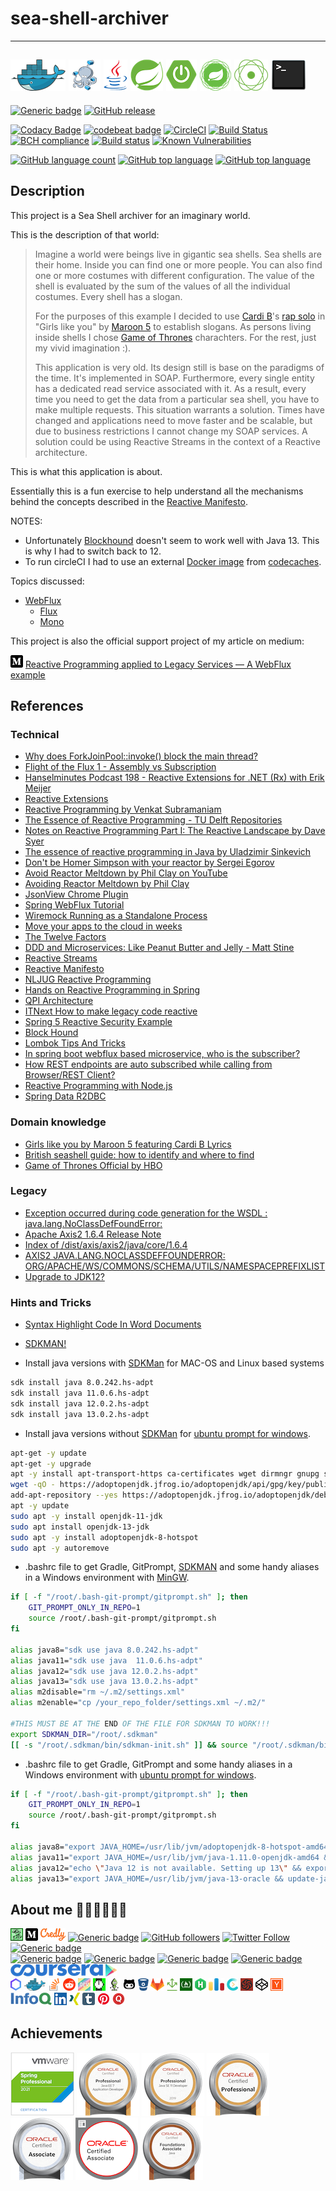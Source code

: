 # sea-shell-archiver

---
[![alt text](https://raw.githubusercontent.com/jesperancinha/project-signer/master/project-signer-templates/icons-50/docker-50.png "Docker")](https://www.docker.com/)
[![alt text](https://raw.githubusercontent.com/jesperancinha/project-signer/master/project-signer-templates/icons-50/docker-compose-50.png "Docker Compose")](https://docs.docker.com/compose/)
[![alt text](https://raw.githubusercontent.com/jesperancinha/project-signer/master/project-signer-templates/icons-50/java-50.png "Java")](https://www.oracle.com/nl/java/ )
[![alt text](https://raw.githubusercontent.com/jesperancinha/project-signer/master/project-signer-templates/icons-50/spring-50.png "Spring Framework")](https://spring.io/projects/spring-framework)
[![alt text](https://raw.githubusercontent.com/jesperancinha/project-signer/master/project-signer-templates/icons-50/spring-boot-50.png "Spring Boot")](https://spring.io/projects/spring-boot)
[![alt text](https://raw.githubusercontent.com/jesperancinha/project-signer/master/project-signer-templates/icons-50/spring-webflux-50.png "Spring Webfllux")](https://spring.io/projects/spring-boot)
[![alt text](https://raw.githubusercontent.com/jesperancinha/project-signer/master/project-signer-templates/icons-50/spring-reactor-50.png "Spring Reactor")](https://www.docker.com/)
[![alt text](https://raw.githubusercontent.com/jesperancinha/project-signer/master/project-signer-templates/icons-50/bash-50.png "Bash")](https://www.gnu.org/software/bash/)
---
[![Generic badge](https://img.shields.io/static/v1.svg?label=GitHub&message=Sea%20Shell%20Archiver&color=informational)](https://github.com/jesperancinha/sea-shell-archiver) 
[![GitHub release](https://img.shields.io/github/release-pre/jesperancinha/sea-shell-archiver.svg)](#)

[![Codacy Badge](https://api.codacy.com/project/badge/Grade/89cc4b270cda4a448ce4fa895b30ec55)](https://www.codacy.com/manual/jofisaes/sea-shell-archiver?utm_source=github.com&amp;utm_medium=referral&amp;utm_content=jesperancinha/sea-shell-archiver&amp;utm_campaign=Badge_Grade)
[![codebeat badge](https://codebeat.co/badges/c71192de-5569-4741-aaa9-503217514483)](https://codebeat.co/projects/github-com-jesperancinha-sea-shell-archiver-master)
[![CircleCI](https://circleci.com/gh/jesperancinha/sea-shell-archiver.svg?style=svg)](https://circleci.com/gh/jesperancinha/sea-shell-archiver)
[![Build Status](https://travis-ci.com/jesperancinha/sea-shell-archiver.svg?branch=master)](https://travis-ci.com/jesperancinha/sea-shell-archiver)
[![BCH compliance](https://bettercodehub.com/edge/badge/jesperancinha/sea-shell-archiver?branch=master)](https://bettercodehub.com/)
[![Build status](https://ci.appveyor.com/api/projects/status/eka55ffpbjkxq55p?svg=true)](https://ci.appveyor.com/project/jesperancinha/sea-shell-archiver)
[![Known Vulnerabilities](https://snyk.io/test/github/jesperancinha/sea-shell-archiver/badge.svg)](https://snyk.io/test/github/jesperancinha/sea-shell-archiver)

[![GitHub language count](https://img.shields.io/github/languages/count/jesperancinha/sea-shell-archiver.svg)](#)
[![GitHub top language](https://img.shields.io/github/languages/top/jesperancinha/sea-shell-archiver.svg)](#)
[![GitHub top language](https://img.shields.io/github/languages/code-size/jesperancinha/sea-shell-archiver.svg)](#)

## Description

This project is a Sea Shell archiver for an imaginary world.

This is the description of that world:

>Imagine a world were beings live in gigantic sea shells. Sea shells are their home. Inside you can find one or more people. You can also find one or more costumes with different configuration. The value of the shell is evaluated by the sum of the values of all the individual costumes.
>Every shell has a slogan. 
>
>For the purposes of this example I decided to use [Cardi B](https://www.cardibofficial.com/)'s [rap solo](https://songteksten.net/lyric/2881/100824/maroon-5/girls-like-you-ft-cardi-b.html) in "Girls like you" by [Maroon 5](https://www.maroon5.com/) to establish slogans.
>As persons living inside shells I chose [Game of Thrones](https://www.hbo.com/game-of-thrones) charachters.
>For the rest, just my vivid imagination :).
>
>This application is very old. Its design still is base on the paradigms of the time. It's implemented in SOAP. Furthermore, every single entity has a dedicated read service associated with it. As a result, every time you need to get the data from a particular sea shell, you have to make multiple requests.
>This situation warrants a solution. 
>Times have changed and applications need to move faster and be scalable, but due to business restrictions I cannot change my SOAP services.
>A solution could be using Reactive Streams in the context of a Reactive architecture.

This is what this application is about.

Essentially this is a fun exercise to help understand all the mechanisms behind the concepts described in the [Reactive Manifesto](https://www.reactivemanifesto.org/).

NOTES:

-   Unfortunately [Blockhound](https://github.com/reactor/BlockHound) doesn't seem to work well with Java 13. This is why I had to switch back to 12.
-   To run circleCI I had to use an external [Docker image](https://hub.docker.com/r/codeaches/openjdk) from [codecaches](https://hub.docker.com/u/codeaches).

Topics discussed:

-   [WebFlux](https://docs.spring.io/spring/docs/current/spring-framework-reference/web-reactive.html)
    -   [Flux](https://projectreactor.io/docs/core/release/api/reactor/core/publisher/Flux.html)
    -   [Mono](https://projectreactor.io/docs/core/release/api/reactor/core/publisher/Mono.html)

This project is also the official support project of my article on medium:

[![alt text](https://raw.githubusercontent.com/jesperancinha/project-signer/master/project-signer-templates/icons-20/medium-20.png "Medium")](https://medium.com/swlh/reactive-programming-applied-to-legacy-services-a-webflux-example-4d1c2ad40bd4) [Reactive Programming applied to Legacy Services — A WebFlux example](https://medium.com/swlh/reactive-programming-applied-to-legacy-services-a-webflux-example-4d1c2ad40bd4)

## References

### Technical

-   [Why does ForkJoinPool::invoke() block the main thread?](https://stackoverflow.com/questions/52591776/why-does-forkjoinpoolinvoke-block-the-main-thread)
-   [Flight of the Flux 1 - Assembly vs Subscription](https://spring.io/blog/2019/03/06/flight-of-the-flux-1-assembly-vs-subscription)
-   [Hanselminutes Podcast 198 - Reactive Extensions for .NET (Rx) with Erik Meijer](https://www.hanselman.com/blog/HanselminutesPodcast198ReactiveExtensionsForNETRxWithErikMeijer.aspx)
-   [Reactive Extensions](https://docs.microsoft.com/en-us/previous-versions/dotnet/reactive-extensions/hh242985(v=vs.103)?redirectedfrom=MSDN)
-   [Reactive Programming by Venkat Subramaniam](https://www.youtube.com/watch?v=weWSYIUdX6c)
-   [The Essence of Reactive Programming - TU Delft Repositories](https://repository.tudelft.nl/islandora/object/uuid:bd900036-40f4-432d-bfab-425cdebc466e/datastream/OBJ/download)
-   [Notes on Reactive Programming Part I: The Reactive Landscape by Dave Syer](https://dzone.com/articles/notes-on-reactive-programming-part-i-the-reactive)
-   [The essence of reactive programming in Java by Uladzimir Sinkevich](https://www.scnsoft.com/blog/java-reactive-programming)
-   [Don't be Homer Simpson with your reactor by Sergei Egorov](https://www.slideshare.net/Pivotal/dont-be-homer-simpson-with-your-reactor)
-   [Avoid Reactor Meltdown by Phil Clay on YouTube](https://www.youtube.com/watch?v=xCu73WVg8Ps)
-   [Avoiding Reactor Meltdown by Phil Clay](https://github.com/philsttr/avoiding-reactor-meltdown)
-   [JsonView Chrome Plugin](https://chrome.google.com/webstore/detail/jsonview/chklaanhfefbnpoihckbnefhakgolnmc)
-   [Spring WebFlux Tutorial](https://howtodoinjava.com/spring-webflux/spring-webflux-tutorial/)
-   [Wiremock Running as a Standalone Process](http://wiremock.org/docs/running-standalone/)
-   [Move your apps to the cloud in weeks](https://pivotal.io/application-modernization)
-   [The Twelve Factors](https://12factor.net/)
-   [DDD and Microservices: Like Peanut Butter and Jelly - Matt Stine](https://content.pivotal.io/slides/ddd-and-microservices-like-peanut-butter-and-jelly-matt-stine)
-   [Reactive Streams](http://www.reactive-streams.org/)
-   [Reactive Manifesto](https://www.reactivemanifesto.org/)
-   [NLJUG Reactive Programming](https://nljug.org/java-magazine/reactive-programming/)
-   [Hands on Reactive Programming in Spring](https://www.bol.com/nl/p/hands-on-reactive-programming-in-spring-5/9200000084600333/?bltgh=pCsqVROC1Zv4I9xR0JRJfw.1.4.ProductTitle)
-   [QPI Architecture](https://en.wikipedia.org/wiki/Intel_QuickPath_Interconnect)
-   [ITNext How to make legacy code reactive](https://itnext.io/how-to-make-legacy-code-reactive-2debcb3d0a40)
-   [Spring 5 Reactive Security Example](https://github.com/eugenp/tutorials/tree/master/spring-5-reactive-security)
-   [Block Hound](https://github.com/reactor/BlockHound)
-   [Lombok Tips And Tricks](https://github.com/piczmar/lombok-tips-and-tricks)
-   [In spring boot webflux based microservice, who is the subscriber?](https://stackoverflow.com/questions/48181801/in-spring-boot-webflux-based-microservice-who-is-the-subscriber)
-   [How REST endpoints are auto subscribed while calling from Browser/REST Client?](https://stackoverflow.com/questions/50795071/how-rest-endpoints-are-auto-subscribed-while-calling-from-browser-rest-client)
-   [Reactive Programming with Node.js](https://www.amazon.com/Reactive-Programming-Node-js-Fernando-Doglio/dp/1484221516)
-   [Spring Data R2DBC](https://spring.io/projects/spring-data-r2dbc)

### Domain knowledge

-   [Girls like you by Maroon 5 featuring Cardi B Lyrics](https://songteksten.net/lyric/2881/100824/maroon-5/girls-like-you-ft-cardi-b.html)
-   [British seashell guide: how to identify and where to find](https://www.countryfile.com/wildlife/marine-life/british-seashell-guide-how-to-identify-and-where-to-find/)
-   [Game of Thrones Official by HBO](https://www.hbo.com/game-of-thrones)

### Legacy

-   [Exception occurred during code generation for the WSDL : java.lang.NoClassDefFoundError:](https://stackoverflow.com/questions/35797731/exception-occurred-during-code-generation-for-the-wsdl-java-lang-noclassdeffou)
-   [Apache Axis2 1.6.4 Release Note](https://axis.apache.org/axis2/java/core/release-notes/1.6.4.html)
-   [Index of /dist/axis/axis2/java/core/1.6.4](https://archive.apache.org/dist/axis/axis2/java/core/1.6.4/)
-   [AXIS2 JAVA.LANG.NOCLASSDEFFOUNDERROR: ORG/APACHE/WS/COMMONS/SCHEMA/UTILS/NAMESPACEPREFIXLIST](https://yiingw.wordpress.com/2018/02/12/axis2-java-lang-noclassdeffounderror-org-apache-ws-commons-schema-utils-namespaceprefixlist/)
-   [Upgrade to JDK12?](https://discuss.circleci.com/t/upgrade-to-jdk12/29566/7)

### Hints and Tricks

-   [Syntax Highlight Code In Word Documents](http://www.planetb.ca/syntax-highlight-word)

-   [SDKMAN!](https://sdkman.io/install)

-   Install java versions with [SDKMan](https://sdkman.io/) for MAC-OS and Linux based systems

```bash
sdk install java 8.0.242.hs-adpt
sdk install java 11.0.6.hs-adpt
sdk install java 12.0.2.hs-adpt
sdk install java 13.0.2.hs-adpt
```

-   Install java versions without [SDKMan](https://sdkman.io/) for [ubuntu prompt for windows](https://www.microsoft.com/en-us/p/ubuntu/9nblggh4msv6?activetab=pivot:overviewtab).

```bash
apt-get -y update
apt-get -y upgrade
apt -y install apt-transport-https ca-certificates wget dirmngr gnupg software-properties-common
wget -qO - https://adoptopenjdk.jfrog.io/adoptopenjdk/api/gpg/key/public | apt-key add -
add-apt-repository --yes https://adoptopenjdk.jfrog.io/adoptopenjdk/deb/
apt -y update
sudo apt -y install openjdk-11-jdk
sudo apt install openjdk-13-jdk
sudo apt -y install adoptopenjdk-8-hotspot
sudo apt -y autoremove
```

- .bashrc file to get Gradle, GitPrompt, [SDKMAN](https://sdkman.io/) and some handy aliases in a Windows environment with [MinGW](http://www.mingw.org/).

```bash
if [ -f "/root/.bash-git-prompt/gitprompt.sh" ]; then
    GIT_PROMPT_ONLY_IN_REPO=1
    source /root/.bash-git-prompt/gitprompt.sh
fi

alias java8="sdk use java 8.0.242.hs-adpt"
alias java11="sdk use java  11.0.6.hs-adpt"
alias java12="sdk use java 12.0.2.hs-adpt"
alias java13="sdk use java 13.0.2.hs-adpt"
alias m2disable="rm ~/.m2/settings.xml"
alias m2enable="cp /your_repo_folder/settings.xml ~/.m2/"

#THIS MUST BE AT THE END OF THE FILE FOR SDKMAN TO WORK!!!
export SDKMAN_DIR="/root/.sdkman"
[[ -s "/root/.sdkman/bin/sdkman-init.sh" ]] && source "/root/.sdkman/bin/sdkman-init.sh"
```

- .bashrc file to get Gradle, GitPrompt and some handy aliases in a Windows environment with [ubuntu prompt for windows](https://www.microsoft.com/en-us/p/ubuntu/9nblggh4msv6?activetab=pivot:overviewtab).

```bash
if [ -f "/root/.bash-git-prompt/gitprompt.sh" ]; then
    GIT_PROMPT_ONLY_IN_REPO=1
    source /root/.bash-git-prompt/gitprompt.sh
fi

alias java8="export JAVA_HOME=/usr/lib/jvm/adoptopenjdk-8-hotspot-amd64 && update-java-alternatives -s adoptopenjdk-8-hotspot-amd64"
alias java11="export JAVA_HOME=/usr/lib/jvm/java-1.11.0-openjdk-amd64 && update-java-alternatives -s java-1.11.0-openjdk-amd64"
alias java12="echo \"Java 12 is not available. Setting up 13\" && export JAVA_HOME=/usr/lib/jvm/java-13-oracle && update-java-alternatives -s java-13-oracle"
alias java13="export JAVA_HOME=/usr/lib/jvm/java-13-oracle && update-java-alternatives -s java-13-oracle"
```

## About me 👨🏽‍💻🚀🏳️‍🌈

[![alt text](https://raw.githubusercontent.com/jesperancinha/project-signer/master/project-signer-templates/icons-20/JEOrgLogo-20.png "João Esperancinha Homepage")](http://joaofilipesabinoesperancinha.nl)
[![alt text](https://raw.githubusercontent.com/jesperancinha/project-signer/master/project-signer-templates/icons-20/medium-20.png "Medium")](https://medium.com/@jofisaes)
[![alt text](https://raw.githubusercontent.com/jesperancinha/project-signer/master/project-signer-templates/icons-20/credly-20.png "Credly")](https://www.credly.com/users/joao-esperancinha)
[![Generic badge](https://img.shields.io/static/v1.svg?label=Homepage&message=joaofilipesabinoesperancinha.nl&color=6495ED "João Esperancinha Homepage")](https://joaofilipesabinoesperancinha.nl/)
[![GitHub followers](https://img.shields.io/github/followers/jesperancinha.svg?label=jesperancinha&style=social "GitHub")](https://github.com/jesperancinha)
[![Twitter Follow](https://img.shields.io/twitter/follow/joaofse?label=João%20Esperancinha&style=social "Twitter")](https://twitter.com/joaofse)
[![Generic badge](https://img.shields.io/static/v1.svg?label=GitHub&message=JEsperancinhaOrg&color=yellow "jesperancinha.org dependencies")](https://github.com/JEsperancinhaOrg)   
[![Generic badge](https://img.shields.io/static/v1.svg?label=Articles&message=Across%20The%20Web&color=purple)](https://github.com/jesperancinha/project-signer/blob/master/project-signer-templates/Articles.md)
[![Generic badge](https://img.shields.io/static/v1.svg?label=Webapp&message=Image%20Train%20Filters&color=6495ED)](http://itf.joaofilipesabinoesperancinha.nl/)
[![Generic badge](https://img.shields.io/static/v1.svg?label=All%20Badges&message=Badges&color=red "All badges")](https://joaofilipesabinoesperancinha.nl/badges)
[![Generic badge](https://img.shields.io/static/v1.svg?label=Status&message=Project%20Status&color=red "Project statuses")](https://github.com/jesperancinha/project-signer/blob/master/project-signer-quality/Build.md)
[![alt text](https://raw.githubusercontent.com/jesperancinha/project-signer/master/project-signer-templates/icons-20/coursera-20.png "Coursera")](https://www.coursera.org/user/da3ff90299fa9297e283ee8e65364ffb)
[![alt text](https://raw.githubusercontent.com/jesperancinha/project-signer/master/project-signer-templates/icons-20/google-apps-20.png "Google Apps")](https://play.google.com/store/apps/developer?id=Joao+Filipe+Sabino+Esperancinha)   
[![alt text](https://raw.githubusercontent.com/jesperancinha/project-signer/master/project-signer-templates/icons-20/sonatype-20.png "Sonatype Search Repos")](https://search.maven.org/search?q=org.jesperancinha)
[![alt text](https://raw.githubusercontent.com/jesperancinha/project-signer/master/project-signer-templates/icons-20/docker-20.png "Docker Images")](https://hub.docker.com/u/jesperancinha)
[![alt text](https://raw.githubusercontent.com/jesperancinha/project-signer/master/project-signer-templates/icons-20/stack-overflow-20.png)](https://stackoverflow.com/users/3702839/joao-esperancinha)
[![alt text](https://raw.githubusercontent.com/jesperancinha/project-signer/master/project-signer-templates/icons-20/reddit-20.png "Reddit")](https://www.reddit.com/user/jesperancinha/)
[![alt text](https://raw.githubusercontent.com/jesperancinha/project-signer/master/project-signer-templates/icons-20/devto-20.png "Dev To")](https://dev.to/jofisaes)
[![alt text](https://raw.githubusercontent.com/jesperancinha/project-signer/master/project-signer-templates/icons-20/hackernoon-20.jpeg "Hackernoon")](https://hackernoon.com/@jesperancinha)
[![alt text](https://raw.githubusercontent.com/jesperancinha/project-signer/master/project-signer-templates/icons-20/codeproject-20.png "Code Project")](https://www.codeproject.com/Members/jesperancinha)
[![alt text](https://raw.githubusercontent.com/jesperancinha/project-signer/master/project-signer-templates/icons-20/github-20.png "GitHub")](https://github.com/jesperancinha)
[![alt text](https://raw.githubusercontent.com/jesperancinha/project-signer/master/project-signer-templates/icons-20/bitbucket-20.png "BitBucket")](https://bitbucket.org/jesperancinha)
[![alt text](https://raw.githubusercontent.com/jesperancinha/project-signer/master/project-signer-templates/icons-20/gitlab-20.png "GitLab")](https://gitlab.com/jesperancinha)
[![alt text](https://raw.githubusercontent.com/jesperancinha/project-signer/master/project-signer-templates/icons-20/bintray-20.png "BinTray")](https://bintray.com/jesperancinha)
[![alt text](https://raw.githubusercontent.com/jesperancinha/project-signer/master/project-signer-templates/icons-20/free-code-camp-20.jpg "FreeCodeCamp")](https://www.freecodecamp.org/jofisaes)
[![alt text](https://raw.githubusercontent.com/jesperancinha/project-signer/master/project-signer-templates/icons-20/hackerrank-20.png "HackerRank")](https://www.hackerrank.com/jofisaes)
[![alt text](https://raw.githubusercontent.com/jesperancinha/project-signer/master/project-signer-templates/icons-20/codeforces-20.png "Code Forces")](https://codeforces.com/profile/jesperancinha)
[![alt text](https://raw.githubusercontent.com/jesperancinha/project-signer/master/project-signer-templates/icons-20/codebyte-20.png "Codebyte")](https://coderbyte.com/profile/jesperancinha)
[![alt text](https://raw.githubusercontent.com/jesperancinha/project-signer/master/project-signer-templates/icons-20/codewars-20.png "CodeWars")](https://www.codewars.com/users/jesperancinha)
[![alt text](https://raw.githubusercontent.com/jesperancinha/project-signer/master/project-signer-templates/icons-20/codepen-20.png "Code Pen")](https://codepen.io/jesperancinha)
[![alt text](https://raw.githubusercontent.com/jesperancinha/project-signer/master/project-signer-templates/icons-20/hacker-news-20.png "Hacker News")](https://news.ycombinator.com/user?id=jesperancinha)
[![alt text](https://raw.githubusercontent.com/jesperancinha/project-signer/master/project-signer-templates/icons-20/infoq-20.png "InfoQ")](https://www.infoq.com/profile/Joao-Esperancinha.2/)
[![alt text](https://raw.githubusercontent.com/jesperancinha/project-signer/master/project-signer-templates/icons-20/linkedin-20.png "LinkedIn")](https://www.linkedin.com/in/joaoesperancinha/)
[![alt text](https://raw.githubusercontent.com/jesperancinha/project-signer/master/project-signer-templates/icons-20/xing-20.png "Xing")](https://www.xing.com/profile/Joao_Esperancinha/cv)
[![alt text](https://raw.githubusercontent.com/jesperancinha/project-signer/master/project-signer-templates/icons-20/tumblr-20.png "Tumblr")](https://jofisaes.tumblr.com/)
[![alt text](https://raw.githubusercontent.com/jesperancinha/project-signer/master/project-signer-templates/icons-20/pinterest-20.png "Pinterest")](https://nl.pinterest.com/jesperancinha/)
[![alt text](https://raw.githubusercontent.com/jesperancinha/project-signer/master/project-signer-templates/icons-20/quora-20.png "Quora")](https://nl.quora.com/profile/Jo%C3%A3o-Esperancinha)

## Achievements

[![VMware Spring Professional 2021](https://raw.githubusercontent.com/jesperancinha/project-signer/master/project-signer-templates/badges/vmware-spring-professional-2021.png "VMware Spring Professional 2021")](https://www.credly.com/badges/762fa7a4-9cf4-417d-bd29-7e072d74cdb7)
[![Oracle Certified Professional, JEE 7 Developer](https://raw.githubusercontent.com/jesperancinha/project-signer/master/project-signer-templates/badges/oracle-certified-professional-java-ee-7-application-developer-100.png "Oracle Certified Professional, JEE7 Developer")](https://www.credly.com/badges/27a14e06-f591-4105-91ca-8c3215ef39a2)
[![Oracle Certified Professional, Java SE 11 Programmer](https://raw.githubusercontent.com/jesperancinha/project-signer/master/project-signer-templates/badges/oracle-certified-professional-java-se-11-developer-100.png "Oracle Certified Professional, Java SE 11 Programmer")](https://www.credly.com/badges/87609d8e-27c5-45c9-9e42-60a5e9283280)
[![Oracle Certified Professional, Java SE 8 Programmer](https://raw.githubusercontent.com/jesperancinha/project-signer/master/project-signer-templates/badges/oracle-certified-professional-java-se-8-programmer-100.png "Oracle Certified Professional, Java SE 8 Programmer")](https://www.credly.com/badges/92e036f5-4e11-4cff-9935-3e62266d2074)
[![Oracle Certified Associate, Java SE 8 Programmer](https://raw.githubusercontent.com/jesperancinha/project-signer/master/project-signer-templates/badges/oracle-certified-associate-java-se-8-programmer-100.png "Oracle Certified Associate, Java SE 8 Programmer")](https://www.credly.com/badges/a206436d-6fd8-4ca1-8feb-38a838446ee7)
[![Oracle Certified Associate, Java SE 7 Programmer](https://raw.githubusercontent.com/jesperancinha/project-signer/master/project-signer-templates/badges/oracle-certified-associate-java-se-7-programmer-100.png "Oracle Certified Associate, Java SE 7 Programmer")](https://www.credly.com/badges/f4c6cc1e-cb52-432b-904d-36d266112225)
[![Oracle Certified Junior Associate](https://raw.githubusercontent.com/jesperancinha/project-signer/master/project-signer-templates/badges/oracle-certified-foundations-associate-java-100.png "Oracle Certified Foundations Associate")](https://www.credly.com/badges/6db92c1e-7bca-4856-9543-0d5ed0182794)
